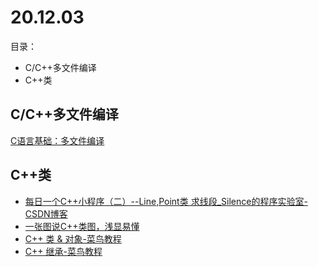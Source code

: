 # 20.12.03
目录：
 - C/C++多文件编译
 - C++类

## C/C++多文件编译
[C语言基础：多文件编译](https://blog.csdn.net/walle2018/article/details/79765330)
 
## C++类
 - [每日一个C++小程序（二）--Line,Point类 求线段_Silence的程序实验室-CSDN博客](https://blog.csdn.net/jqh2002_blog/article/details/24842497)
 - [一张图说C++类图，浅显易懂](https://blog.csdn.net/QQ_976606456/article/details/85783501)
 - [C++ 类 & 对象-菜鸟教程](https://www.runoob.com/cplusplus/cpp-classes-objects.html)
 - [C++ 继承-菜鸟教程](https://www.runoob.com/cplusplus/cpp-inheritance.html)
